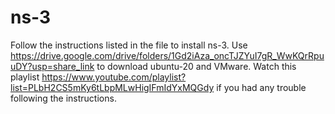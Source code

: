 # ns-3

Follow the instructions listed in the file to install ns-3. 
Use https://drive.google.com/drive/folders/1Gd2iAza_oncTJZYuI7gR_WwKQrRpuuDY?usp=share_link to download ubuntu-20 and VMware.
Watch this playlist https://www.youtube.com/playlist?list=PLbH2CS5mKy6tLbpMLwHigIFmIdYxMQGdy if you had any trouble following the instructions.
